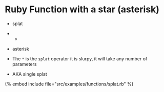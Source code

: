# Ruby Function with a star (asterisk)

* splat
* *
* asterisk

* The `*` is the `splat` operator it is slurpy, it will take any number of parameters
* AKA single splat

{% embed include file="src/examples/functions/splat.rb" %}


